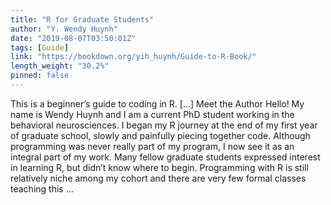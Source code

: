 ```yaml
---
title: "R for Graduate Students"
author: "Y. Wendy Huynh"
date: "2019-08-07T03:50:01Z"
tags: [Guide]
link: "https://bookdown.org/yih_huynh/Guide-to-R-Book/"
length_weight: "30.2%"
pinned: false
---
```


This is a beginner’s guide to coding in R. [...] Meet the Author Hello! My name is Wendy Huynh and I am a current PhD student working in the behavioral neurosciences. I began my R journey at the end of my first year of graduate school, slowly and painfully piecing together code. Although programming was never really part of my program, I now see it as an integral part of my work. Many fellow graduate students expressed interest in learning R, but didn’t know where to begin. Programming with R is still relatively niche among my cohort and there are very few formal classes teaching this ...
